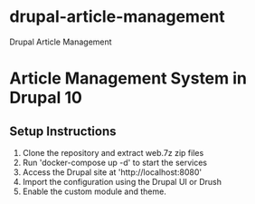 # drupal-article-management
Drupal Article Management

# Article Management System in Drupal 10

## Setup Instructions

1. Clone the repository and extract web.7z zip files
2. Run 'docker-compose up -d' to start the services
3. Access the Drupal site at 'http://localhost:8080'
4. Import the configuration using the Drupal UI or Drush
5. Enable the custom module and theme.
